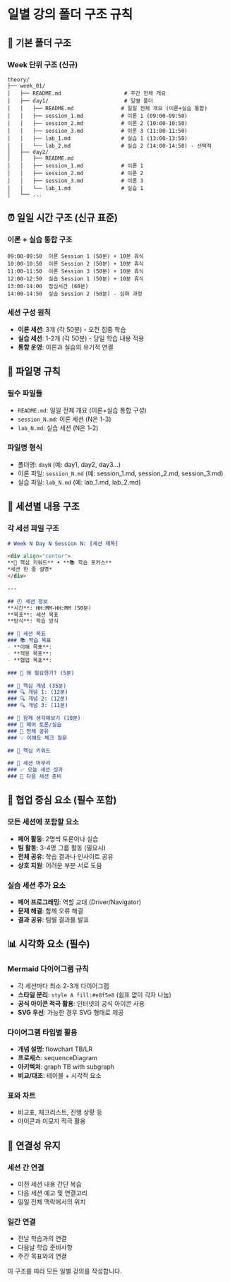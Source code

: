 # 일별 강의 폴더 구조 규칙

## 📁 기본 폴더 구조

### Week 단위 구조 (신규)
```
theory/
├── week_01/
│   ├── README.md                    # 주간 전체 개요
│   ├── day1/                        # 일별 폴더
│   │   ├── README.md               # 일일 전체 개요 (이론+실습 통합)
│   │   ├── session_1.md            # 이론 1 (09:00-09:50)
│   │   ├── session_2.md            # 이론 2 (10:00-10:50)
│   │   ├── session_3.md            # 이론 3 (11:00-11:50)
│   │   ├── lab_1.md                # 실습 1 (13:00-13:50)
│   │   └── lab_2.md                # 실습 2 (14:00-14:50) - 선택적
│   ├── day2/
│   │   ├── README.md
│   │   ├── session_1.md            # 이론 1
│   │   ├── session_2.md            # 이론 2
│   │   ├── session_3.md            # 이론 3
│   │   └── lab_1.md                # 실습 1
│   └── ...
```

## ⏰ 일일 시간 구조 (신규 표준)

### 이론 + 실습 통합 구조
```
09:00-09:50  이론 Session 1 (50분) + 10분 휴식
10:00-10:50  이론 Session 2 (50분) + 10분 휴식  
11:00-11:50  이론 Session 3 (50분) + 10분 휴식
12:00-12:50  실습 Session 1 (50분) + 10분 휴식
13:00-14:00  점심시간 (60분)
14:00-14:50  실습 Session 2 (50분) - 심화 과정
```

### 세션 구성 원칙
- **이론 세션**: 3개 (각 50분) - 오전 집중 학습
- **실습 세션**: 1-2개 (각 50분) - 당일 학습 내용 적용
- **통합 운영**: 이론과 실습의 유기적 연결

## 📝 파일명 규칙

### 필수 파일들
- `README.md`: 일일 전체 개요 (이론+실습 통합 구성)
- `session_N.md`: 이론 세션 (N은 1-3)
- `lab_N.md`: 실습 세션 (N은 1-2)

### 파일명 형식
- 폴더명: `dayN` (예: day1, day2, day3...)
- 이론 파일: `session_N.md` (예: session_1.md, session_2.md, session_3.md)
- 실습 파일: `lab_N.md` (예: lab_1.md, lab_2.md)

## 🎯 세션별 내용 구조

### 각 세션 파일 구조
```markdown
# Week N Day N Session N: [세션 제목]

<div align="center">
**🎯 핵심 키워드** • **📚 학습 포커스**
*세션 한 줄 설명*
</div>

---

## 🕘 세션 정보
**시간**: HH:MM-HH:MM (50분)
**목표**: 세션 목표
**방식**: 학습 방식

## 🎯 세션 목표
### 📚 학습 목표
- **이해 목표**: 
- **적용 목표**: 
- **협업 목표**: 

### 🤔 왜 필요한가? (5분)

## 📖 핵심 개념 (35분)
### 🔍 개념 1: (12분)
### 🔍 개념 2: (12분)  
### 🔍 개념 3: (11분)

## 💭 함께 생각해보기 (10분)
### 🤝 페어 토론/실습
### 🎯 전체 공유
### 💡 이해도 체크 질문

## 🔑 핵심 키워드

## 📝 세션 마무리
### ✅ 오늘 세션 성과
### 🎯 다음 세션 준비
```

## 🤝 협업 중심 요소 (필수 포함)

### 모든 세션에 포함할 요소
- **페어 활동**: 2명씩 토론이나 실습
- **팀 활동**: 3-4명 그룹 활동 (필요시)
- **전체 공유**: 학습 결과나 인사이트 공유
- **상호 지원**: 어려운 부분 서로 도움

### 실습 세션 추가 요소
- **페어 프로그래밍**: 역할 교대 (Driver/Navigator)
- **문제 해결**: 함께 오류 해결
- **결과 공유**: 팀별 결과물 발표

## 📊 시각화 요소 (필수)

### Mermaid 다이어그램 규칙
- 각 세션마다 최소 2-3개 다이어그램
- **스타일 분리**: `style A fill:#e8f5e8` (쉼표 없이 각자 나눔)
- **공식 아이콘 적극 활용**: 인터넷의 공식 아이콘 사용
- **SVG 우선**: 가능한 경우 SVG 형태로 제공

### 다이어그램 타입별 활용
- **개념 설명**: flowchart TB/LR
- **프로세스**: sequenceDiagram
- **아키텍처**: graph TB with subgraph
- **비교/대조**: 테이블 + 시각적 요소

### 표와 차트
- 비교표, 체크리스트, 진행 상황 등
- 아이콘과 이모지 적극 활용

## 🔗 연결성 유지

### 세션 간 연결
- 이전 세션 내용 간단 복습
- 다음 세션 예고 및 연결고리
- 일일 전체 맥락에서의 위치

### 일간 연결  
- 전날 학습과의 연결
- 다음날 학습 준비사항
- 주간 목표와의 연결

이 구조를 따라 모든 일별 강의를 작성합니다.